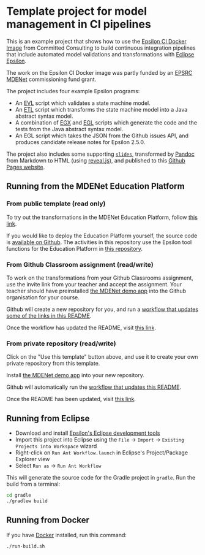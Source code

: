 # Template project for model management in CI pipelines

This is an example project that shows how to use the [Epsilon CI Docker Image](https://gitlab.com/committed-consulting/mde-devops/epsilon-ci-container) from Committed Consulting to build continuous integration pipelines that include automated model validations and transformations with [Eclipse Epsilon](https://eclipse.org/epsilon).

The work on the Epsilon CI Docker image was partly funded by an [EPSRC MDENet](https://www.mde-network.org/) commissioning fund grant.

The project includes four example Epsilon programs:

* An [EVL](https://eclipse.dev/epsilon/doc/evl/) script which validates a state machine model.
* An [ETL](https://eclipse.dev/epsilon/doc/etl/) script which transforms the state machine model into a Java abstract syntax model.
* A combination of [EGX](https://eclipse.dev/epsilon/doc/articles/egx-parameters/) and [EGL](https://eclipse.dev/epsilon/doc/egl/) scripts which generate the code and the tests from the Java abstract syntax model.
* An EGL script which takes the JSON from the Github issues API, and produces candidate release notes for Epsilon 2.5.0.

The project also includes some supporting [`slides`](slides), transformed by [Pandoc](https://pandoc.org/) from Markdown to HTML (using [reveal.js](https://revealjs.com/)), and published to this [Github Pages website](https://agarciadom.github.io/mdenet-mde-ci-tutorial/).

## Running from the MDENet Education Platform

### From public template (read only)

To try out the transformations in the MDENet Education Platform, follow [this link](https://educationplatform.mde-network.org/?activities=https://raw.githubusercontent.com/agarciadom/mdenet-mde-ci-tutorial/main/smachines-hosted-activity.json).

If you would like to deploy the Education Platform yourself, the source code is [available on Github](https://github.com/mdenet/educationplatform).
The activities in this repository use the Epsilon tool functions for the Education Platform in [this repository](https://github.com/epsilonlabs/playground-micronaut/).

### From Github Classroom assignment (read/write)

To work on the transformations from your Github Classrooms assignment, use the invite link from your teacher and accept the assignment.
Your teacher should have preinstalled [the MDENet demo app](https://github.com/apps/mdenet-education-platform-demo-app) into the Github organisation for your course.

Github will create a new repository for you, and run a [workflow that updates some of the links in this README](.github/workflows/update-privaterepo-link.yml).

Once the workflow has updated the README, visit [this link](https://educationplatform.mde-network.org/?activities=automatically_replaced_by_fork_workflow&privaterepo=true).

### From private repository (read/write)

Click on the "Use this template" button above, and use it to create your own private repository from this template.

Install [the MDENet demo app](https://github.com/apps/mdenet-education-platform-demo-app) into your new repository.

Github will automatically run the [workflow that updates this README](.github/workflows/update-privaterepo-link.yml).

Once the README has been updated, visit [this link](https://educationplatform.mde-network.org/?activities=automatically_replaced_by_fork_workflow&privaterepo=true).

## Running from Eclipse

- Download and install [Epsilon's Eclipse development tools](https://eclipse.org/epsilon/download)
- Import this project into Eclipse using the `File` -> `Import` -> `Existing Projects into Workspace` wizard
- Right-click on `Run Ant Workflow.launch` in Eclipse's Project/Package Explorer view
- Select `Run as` -> `Run Ant Workflow`

This will generate the source code for the Gradle project in `gradle`.
Run the build from a terminal:

```sh
cd gradle
./gradlew build
```

## Running from Docker

If you have [Docker](https://docs.docker.com/engine/install/) installed, run this command:

```shell
./run-build.sh
```
